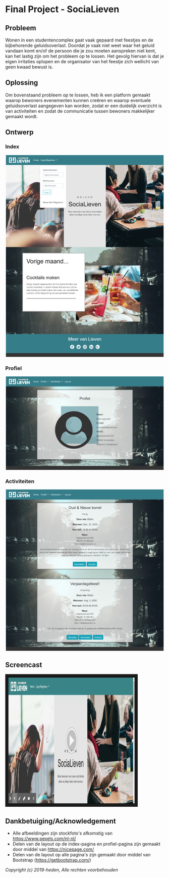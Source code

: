 # Final Project - SociaLieven

## Probleem
Wonen in een studentencomplex gaat vaak gepaard met feestjes en de bijbehorende geluidsoverlast. Doordat je vaak niet weet waar het geluid vandaan komt en/of de persoon die je zou moeten aanspreken niet kent, kan het lastig zijn om het probleem op te lossen. Het gevolg hiervan is dat je eigen irritaties oplopen en de organisator van het feestje zich wellicht van geen kwaad bewust is.

## Oplossing
Om bovenstaand probleem op te lossen, heb ik een platform gemaakt waarop bewoners evenementen kunnen creëren en waarop eventuele geluidsoverlast aangegeven kan worden, zodat er een duidelijk overzicht is van activiteiten en zodat de communicatie tussen bewoners makkelijker gemaakt wordt.

## Ontwerp
### Index
<p align="center">
    <img src="doc/index_final.png" alt="Index pagina" width="500"/>
</p>

### Profiel
<p align="center">
    <img src="doc/profiel_final.png" alt="Profiel pagina" width="500"/>
</p>

### Activiteiten
<p align="center">
    <img src="doc/activiteiten_final.png" alt="Activiteiten pagina" width="500"/>
</p>

## Screencast
<a href="https://youtu.be/ETka0kPx09E" target="_blank"><img src="doc/screencast.png" 
alt="Screencast" width="400" height="400" border="10" /></a>


## Dankbetuiging/Acknowledgement
* Alle afbeeldingen zijn stockfoto's afkomstig van https://www.pexels.com/nl-nl/
* Delen van de layout op de index-pagina en profiel-pagina zijn gemaakt door middel van https://nicepage.com/
* Delen van de layout op alle pagina's zijn gemaakt door middel van Bootstrap (https://getbootstrap.com/)


*Copyright (c) 2019-heden, Alle rechten voorbehouden*